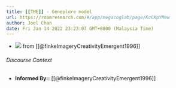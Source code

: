```yaml
---
title: [[THE]] - Geneplore model
url: https://roamresearch.com/#/app/megacoglab/page/KcCKpYMew
author: Joel Chan
date: Fri Jan 14 2022 23:23:07 GMT+0800 (Malaysia Time)
---
```


- ![](https://firebasestorage.googleapis.com/v0/b/firescript-577a2.appspot.com/o/imgs%2Fapp%2Fmegacoglab%2FSmWXl16r2s.png?alt=media&token=6454389b-4b8b-42ff-8aff-1b5cba7d808c) from [[@finkeImageryCreativityEmergent1996]]

###### Discourse Context

- **Informed By::** [[@finkeImageryCreativityEmergent1996]]
